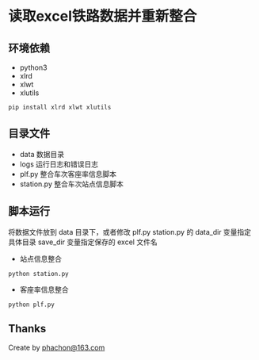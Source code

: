 # 读取excel铁路数据并重新整合

## 环境依赖
- python3
- xlrd
- xlwt
- xlutils

```
pip install xlrd xlwt xlutils
```

## 目录文件
 - data 数据目录
 - logs 运行日志和错误日志
 - plf.py 整合车次客座率信息脚本
 - station.py 整合车次站点信息脚本

## 脚本运行

将数据文件放到 data 目录下，或者修改 plf.py station.py 的 data_dir 变量指定具体目录
save_dir 变量指定保存的 excel 文件名

- 站点信息整合
```
python station.py
```

- 客座率信息整合
```
python plf.py
```

Thanks
------
Create by phachon@163.com